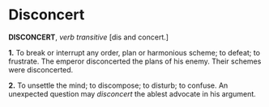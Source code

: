 # Disconcert

**DISCONCERT**, _verb transitive_ \[dis and concert.\]

**1.** To break or interrupt any order, plan or harmonious scheme; to defeat; to frustrate. The emperor disconcerted the plans of his enemy. Their schemes were disconcerted.

**2.** To unsettle the mind; to discompose; to disturb; to confuse. An unexpected question may _disconcert_ the ablest advocate in his argument.